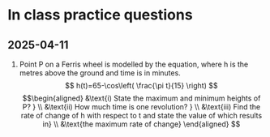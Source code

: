 # In class practice questions

## 2025-04-11 
1. Point P on a Ferris wheel is modelled by the equation, where h is the metres above the ground and time is in minutes. 
$$
h(t)=65-\cos\left( \frac{\pi t}{15} \right)
$$
$$\begin{aligned}
&\text{i) State the maximum and minimum heights of P? }  \\
&\text{ii) How much time is one revolution? }  \\
&\text{iii) Find the rate of change of h with respect to t and state the value of which results in} \\
&\text{the maximum rate of change}
\end{aligned}
$$
